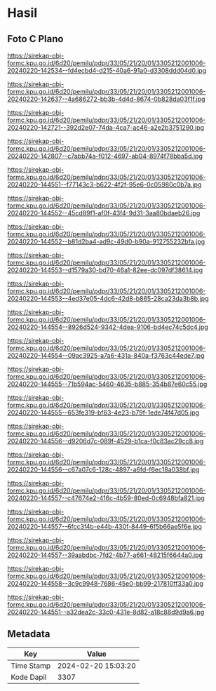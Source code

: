 # Hasil

## Foto C Plano

https://sirekap-obj-formc.kpu.go.id/6d20/pemilu/pdpr/33/05/21/20/01/3305212001006-20240220-142534--fd4ecbd4-d215-40a6-91a0-d3308ddd04d0.jpg

https://sirekap-obj-formc.kpu.go.id/6d20/pemilu/pdpr/33/05/21/20/01/3305212001006-20240220-142637--4a686272-bb3b-4d4d-8674-0b828da03f1f.jpg

https://sirekap-obj-formc.kpu.go.id/6d20/pemilu/pdpr/33/05/21/20/01/3305212001006-20240220-142721--392d2e07-74da-4ca7-ac46-a2e2b3751290.jpg

https://sirekap-obj-formc.kpu.go.id/6d20/pemilu/pdpr/33/05/21/20/01/3305212001006-20240220-142807--c7abb74a-f012-4697-ab04-8974f78bba5d.jpg

https://sirekap-obj-formc.kpu.go.id/6d20/pemilu/pdpr/33/05/21/20/01/3305212001006-20240220-144551--f77143c3-b622-4f2f-95e6-0c05980c0b7a.jpg

https://sirekap-obj-formc.kpu.go.id/6d20/pemilu/pdpr/33/05/21/20/01/3305212001006-20240220-144552--45cd89f1-af0f-43f4-9d31-3aa80bdaeb26.jpg

https://sirekap-obj-formc.kpu.go.id/6d20/pemilu/pdpr/33/05/21/20/01/3305212001006-20240220-144552--b81d2ba4-ad9c-49d0-b90a-912755232bfa.jpg

https://sirekap-obj-formc.kpu.go.id/6d20/pemilu/pdpr/33/05/21/20/01/3305212001006-20240220-144553--d1579a30-bd70-46a1-82ee-dc097df38614.jpg

https://sirekap-obj-formc.kpu.go.id/6d20/pemilu/pdpr/33/05/21/20/01/3305212001006-20240220-144553--4ed37e05-4dc6-42d8-b865-28ca23da3b8b.jpg

https://sirekap-obj-formc.kpu.go.id/6d20/pemilu/pdpr/33/05/21/20/01/3305212001006-20240220-144554--8926d524-9342-4dea-9106-bd4ec74c5dc4.jpg

https://sirekap-obj-formc.kpu.go.id/6d20/pemilu/pdpr/33/05/21/20/01/3305212001006-20240220-144554--09ac3925-a7a6-431a-840a-f3763c44ede7.jpg

https://sirekap-obj-formc.kpu.go.id/6d20/pemilu/pdpr/33/05/21/20/01/3305212001006-20240220-144555--71b594ac-5460-4635-b885-354b87e60c55.jpg

https://sirekap-obj-formc.kpu.go.id/6d20/pemilu/pdpr/33/05/21/20/01/3305212001006-20240220-144555--653fe319-bf63-4e23-b79f-1ede74f47d05.jpg

https://sirekap-obj-formc.kpu.go.id/6d20/pemilu/pdpr/33/05/21/20/01/3305212001006-20240220-144556--d9206d7c-089f-4529-b1ca-f0c83ac29cc8.jpg

https://sirekap-obj-formc.kpu.go.id/6d20/pemilu/pdpr/33/05/21/20/01/3305212001006-20240220-144556--c67a07c6-128c-4897-a6fd-f6ec18a038bf.jpg

https://sirekap-obj-formc.kpu.go.id/6d20/pemilu/pdpr/33/05/21/20/01/3305212001006-20240220-144557--c47674e2-416c-4b59-80ed-0c6948bfa821.jpg

https://sirekap-obj-formc.kpu.go.id/6d20/pemilu/pdpr/33/05/21/20/01/3305212001006-20240220-144557--6fcc3f4b-e44b-430f-8449-6f5b66ae5f6e.jpg

https://sirekap-obj-formc.kpu.go.id/6d20/pemilu/pdpr/33/05/21/20/01/3305212001006-20240220-144557--39aabdbc-7fd2-4b77-a661-48215f6644a0.jpg

https://sirekap-obj-formc.kpu.go.id/6d20/pemilu/pdpr/33/05/21/20/01/3305212001006-20240220-144558--3c9c9948-7686-45e0-bb99-217810ff33a0.jpg

https://sirekap-obj-formc.kpu.go.id/6d20/pemilu/pdpr/33/05/21/20/01/3305212001006-20240220-144551--a32dea2c-33c0-431e-8d82-a18c88d9d9a6.jpg


## Metadata

| Key        | Value               |
| ---------- | ------------------- |
| Time Stamp | 2024-02-20 15:03:20 |
| Kode Dapil | 3307                |



